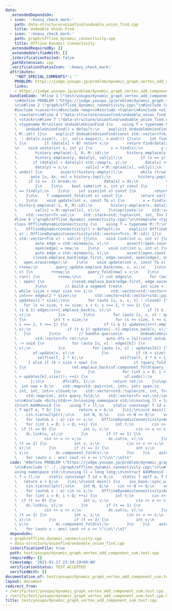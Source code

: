 ```yaml
---
data:
  _extendedDependsOn:
  - icon: ':heavy_check_mark:'
    path: data-structure/unionfind/undoable_union_find.cpp
    title: Undoable Union Find
  - icon: ':heavy_check_mark:'
    path: graph/offline_dynamic_connectivity.cpp
    title: Offline Dynamic Connectivity
  _extendedRequiredBy: []
  _extendedVerifiedWith: []
  _isVerificationFailed: false
  _pathExtension: cpp
  _verificationStatusIcon: ':heavy_check_mark:'
  attributes:
    '*NOT_SPECIAL_COMMENTS*': ''
    PROBLEM: https://judge.yosupo.jp/problem/dynamic_graph_vertex_add_component_sum
    links:
    - https://judge.yosupo.jp/problem/dynamic_graph_vertex_add_component_sum
  bundledCode: "#line 1 \"test/yosupo/dynamic_graph_vertex_add_component_sum.test.cpp\"\
    \n#define PROBLEM \"https://judge.yosupo.jp/problem/dynamic_graph_vertex_add_component_sum\"\
    \n\n#line 2 \"graph/offline_dynamic_connectivity.cpp\"\n#include <algorithm>\n\
    #include <cassert>\n#include <map>\n#include <tuple>\n#include <utility>\n#include\
    \ <vector>\n#line 4 \"data-structure/unionfind/undoable_union_find.cpp\"\n#include\
    \ <stack>\n#line 7 \"data-structure/unionfind/undoable_union_find.cpp\"\n\ntemplate\
    \ <typename M>\nclass UndoableUnionFind {\n    using T = typename M::T;\n\npublic:\n\
    \    UndoableUnionFind() = default;\n    explicit UndoableUnionFind(int n) : UndoableUnionFind(std::vector<T>(n,\
    \ M::id)) {}\n    explicit UndoableUnionFind(const std::vector<T>& v)\n      \
    \  : data(v.size(), -1), val(v.begin(), v.end()) {}\n\n    int find(int x) const\
    \ {\n        if (data[x] < 0) return x;\n        return find(data[x]);\n    }\n\
    \n    void unite(int x, int y) {\n        x = find(x);\n        y = find(y);\n\
    \        history.emplace(-1, 0, M::id);\n        history.emplace(x, data[x], val[x]);\n\
    \        history.emplace(y, data[y], val[y]);\n        if (x == y) return;\n \
    \       if (data[x] > data[y]) std::swap(x, y);\n        data[x] += data[y];\n\
    \        data[y] = x;\n        val[x] = M::op(val[x], val[y]);\n    }\n\n    void\
    \ undo() {\n        assert(!history.empty());\n        while (true) {\n      \
    \      auto [x, dx, vx] = history.top();\n            history.pop();\n       \
    \     if (x == -1) break;\n            data[x] = dx;\n            val[x] = vx;\n\
    \        }\n    }\n\n    bool same(int x, int y) const {\n        return find(x)\
    \ == find(y);\n    }\n\n    int size(int x) const {\n        return -data[find(x)];\n\
    \    }\n\n    T component_fold(int x) const {\n        return val[find(x)];\n\
    \    }\n\n    void update(int x, const T& v) {\n        x = find(x);\n       \
    \ history.emplace(-1, 0, M::id);\n        history.emplace(x, data[x], val[x]);\n\
    \        val[x] = M::op(val[x], v);\n    }\n\nprivate:\n    std::vector<int> data;\n\
    \    std::vector<T> val;\n    std::stack<std::tuple<int, int, T>> history;\n};\n\
    #line 9 \"graph/offline_dynamic_connectivity.cpp\"\n\ntemplate <typename M>\n\
    class OfflineDynamicConnectivity {\n    using T = typename M::T;\n\npublic:\n\
    \    OfflineDynamicConnectivity() = default;\n    explicit OfflineDynamicConnectivity(int\
    \ n) : OfflineDynamicConnectivity(std::vector<T>(n, M::id)) {}\n    explicit OfflineDynamicConnectivity(const\
    \ std::vector<T>& v) : val(v) {}\n\n    void link(int u, int v) {\n        ++now;\n\
    \        auto edge = std::minmax(u, v);\n        assert(!open.count(edge));\n\
    \        open[edge] = now;\n    }\n\n    void cut(int u, int v) {\n        ++now;\n\
    \        auto edge = std::minmax(u, v);\n        assert(open.count(edge));\n \
    \       closed.emplace_back(edge.first, edge.second, open[edge], now);\n     \
    \   open.erase(edge);\n    }\n\n    void update(int v, const T& x) {\n       \
    \ ++now;\n        query_update.emplace_back(now, v, x);\n    }\n\n    void component_fold(int\
    \ v) {\n        ++now;\n        query_fold[now] = v;\n    }\n\n    std::vector<T>\
    \ run() {\n        ++now;\n\n        // cut edges\n        for (auto [edge, s]\
    \ : open) {\n            closed.emplace_back(edge.first, edge.second, s, now);\n\
    \        }\n\n        // build a segment tree\n        int size = 1;\n       \
    \ while (size < now) size <<= 1;\n        std::vector<std::vector<std::pair<int,\
    \ int>>> edges(2 * size);\n        std::vector<std::vector<std::pair<int, T>>>\
    \ updates(2 * size);\n\n        for (auto [u, v, s, t] : closed) {\n         \
    \   for (s += size, t += size; s < t; s >>= 1, t >>= 1) {\n                if\
    \ (s & 1) edges[s++].emplace_back(u, v);\n                if (t & 1) edges[--t].emplace_back(u,\
    \ v);\n            }\n        }\n\n        for (auto [s, v, x] : query_update)\
    \ {\n            int t = size;\n            for (s += size, t += size; s < t;\
    \ s >>= 1, t >>= 1) {\n                if (s & 1) updates[s++].emplace_back(v,\
    \ x);\n                if (t & 1) updates[--t].emplace_back(v, x);\n         \
    \   }\n        }\n\n        // handle queries\n        UndoableUnionFind<M> uf(val);\n\
    \        std::vector<T> ret;\n\n        auto dfs = [&](const auto& self, int k)\
    \ -> void {\n            for (auto [u, v] : edges[k]) {\n                uf.unite(u,\
    \ v);\n            }\n            for (auto [v, x] : updates[k]) {\n         \
    \       uf.update(v, x);\n            }\n            if (k < size) {\n       \
    \         self(self, 2 * k);\n                self(self, 2 * k + 1);\n       \
    \     } else if (k < size + now) {\n                if (query_fold.count(k - size))\
    \ {\n                    ret.emplace_back(uf.component_fold(query_fold[k - size]));\n\
    \                }\n            }\n            for (int i = 0; i < (int) (edges[k].size()\
    \ + updates[k].size()); ++i) {\n                uf.undo();\n            }\n  \
    \      };\n\n        dfs(dfs, 1);\n        return ret;\n    }\n\nprivate:\n  \
    \  int now = 0;\n    std::map<std::pair<int, int>, int> open;\n    std::vector<std::tuple<int,\
    \ int, int, int>> closed;\n    std::vector<std::tuple<int, int, T>> query_update;\n\
    \    std::map<int, int> query_fold;\n    std::vector<T> val;\n};\n#line 4 \"test/yosupo/dynamic_graph_vertex_add_component_sum.test.cpp\"\
    \n\n#include <bits/stdc++.h>\nusing namespace std;\n\nusing ll = long long;\n\n\
    struct AddMonoid {\n    using T = ll;\n    static constexpr T id = 0;\n    static\
    \ T op(T a, T b) {\n        return a + b;\n    }\n};\n\nint main() {\n    ios_base::sync_with_stdio(false);\n\
    \    cin.tie(nullptr);\n\n    int N, Q;\n    cin >> N >> Q;\n    vector<ll> a(N);\n\
    \    for (auto& x : a) cin >> x;\n    OfflineDynamicConnectivity<AddMonoid> dc(a);\n\
    \    for (int i = 0; i < Q; ++i) {\n        int t;\n        cin >> t;\n      \
    \  if (t == 0) {\n            int u, v;\n            cin >> u >> v;\n        \
    \    dc.link(u, v);\n        }\n        if (t == 1) {\n            int u, v;\n\
    \            cin >> u >> v;\n            dc.cut(u, v);\n        }\n        if\
    \ (t == 2) {\n            int v, x;\n            cin >> v >> x;\n            dc.update(v,\
    \ x);\n        }\n        if (t == 3) {\n            int v;\n            cin >>\
    \ v;\n            dc.component_fold(v);\n        }\n    }\n    auto ans = dc.run();\n\
    \    for (auto x : ans) cout << x << \"\\n\";\n}\n"
  code: "#define PROBLEM \"https://judge.yosupo.jp/problem/dynamic_graph_vertex_add_component_sum\"\
    \n\n#include \"../../graph/offline_dynamic_connectivity.cpp\"\n\n#include <bits/stdc++.h>\n\
    using namespace std;\n\nusing ll = long long;\n\nstruct AddMonoid {\n    using\
    \ T = ll;\n    static constexpr T id = 0;\n    static T op(T a, T b) {\n     \
    \   return a + b;\n    }\n};\n\nint main() {\n    ios_base::sync_with_stdio(false);\n\
    \    cin.tie(nullptr);\n\n    int N, Q;\n    cin >> N >> Q;\n    vector<ll> a(N);\n\
    \    for (auto& x : a) cin >> x;\n    OfflineDynamicConnectivity<AddMonoid> dc(a);\n\
    \    for (int i = 0; i < Q; ++i) {\n        int t;\n        cin >> t;\n      \
    \  if (t == 0) {\n            int u, v;\n            cin >> u >> v;\n        \
    \    dc.link(u, v);\n        }\n        if (t == 1) {\n            int u, v;\n\
    \            cin >> u >> v;\n            dc.cut(u, v);\n        }\n        if\
    \ (t == 2) {\n            int v, x;\n            cin >> v >> x;\n            dc.update(v,\
    \ x);\n        }\n        if (t == 3) {\n            int v;\n            cin >>\
    \ v;\n            dc.component_fold(v);\n        }\n    }\n    auto ans = dc.run();\n\
    \    for (auto x : ans) cout << x << \"\\n\";\n}"
  dependsOn:
  - graph/offline_dynamic_connectivity.cpp
  - data-structure/unionfind/undoable_union_find.cpp
  isVerificationFile: true
  path: test/yosupo/dynamic_graph_vertex_add_component_sum.test.cpp
  requiredBy: []
  timestamp: '2021-01-17 23:34:19+09:00'
  verificationStatus: TEST_ACCEPTED
  verifiedWith: []
documentation_of: test/yosupo/dynamic_graph_vertex_add_component_sum.test.cpp
layout: document
redirect_from:
- /verify/test/yosupo/dynamic_graph_vertex_add_component_sum.test.cpp
- /verify/test/yosupo/dynamic_graph_vertex_add_component_sum.test.cpp.html
title: test/yosupo/dynamic_graph_vertex_add_component_sum.test.cpp
---
```

